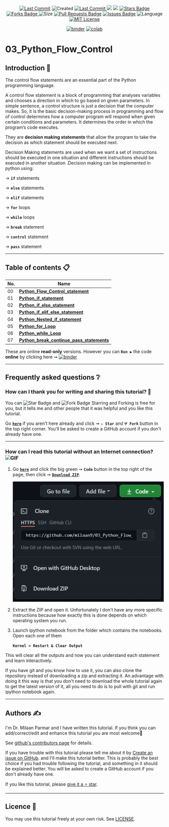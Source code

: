 <p align="center"> 
<a href="https://github.com/milaan9"><img src="https://img.shields.io/static/v1?logo=github&label=maintainer&message=milaan9&color=ff3300" alt="Last Commit"/></a> 
<img src="https://badges.pufler.dev/created/milaan9/03_Python_Flow_Control" alt="Created"/>
<a href="https://github.com/milaan9/03_Python_Flow_Control/graphs/commit-activity"><img src="https://img.shields.io/github/last-commit/milaan9/03_Python_Flow_Control.svg?colorB=ff8000&style=flat" alt="Last Commit"/> </a> 
<a href="https://github.com/milaan9/03_Python_Flow_Control/pulse" alt="Activity"><img src="https://img.shields.io/github/commit-activity/m/milaan9/03_Python_Flow_Control.svg?colorB=teal&style=flat" /></a> 
<a href="https://hits.seeyoufarm.com"><img src="https://hits.seeyoufarm.com/api/count/incr/badge.svg?url=https%3A%2F%2Fgithub.com%2Fmilaan9%2F03_Python_Flow_Control&count_bg=%231DC92C&title_bg=%23555555&icon=&icon_color=%23E7E7E7&title=views&edge_flat=false"/></a>
<a href="https://github.com/milaan9/03_Python_Flow_Control/stargazers"><img src="https://img.shields.io/github/stars/milaan9/03_Python_Flow_Control.svg?colorB=1a53ff" alt="Stars Badge"/></a>
<a href="https://github.com/milaan9/03_Python_Flow_Control/network/members"><img src="https://img.shields.io/github/forks/milaan9/03_Python_Flow_Control" alt="Forks Badge"/> </a>
<img src="https://img.shields.io/github/repo-size/milaan9/03_Python_Flow_Control.svg?colorB=CC66FF&style=flat" alt="Size"/>
<a href="https://github.com/milaan9/03_Python_Flow_Control/pulls"><img src="https://img.shields.io/github/issues-pr/milaan9/03_Python_Flow_Control.svg?colorB=yellow&style=flat" alt="Pull Requests Badge"/></a>
<a href="https://github.com/milaan9/03_Python_Flow_Control/issues"><img src="https://img.shields.io/github/issues/milaan9/03_Python_Flow_Control.svg?colorB=yellow&style=flat" alt="Issues Badge"/></a>
<img src="https://img.shields.io/github/languages/top/milaan9/03_Python_Flow_Control.svg?colorB=996600&style=flat" alt="Language"/></a> 
<a href="https://github.com/milaan9/03_Python_Flow_Control/blob/main/LICENSE"><img src="https://img.shields.io/badge/License-MIT-blueviolet.svg" alt="MIT License"/></a>
</p> 
<!--<img src="https://badges.pufler.dev/contributors/milaan9/01_Python_Introduction?size=50&padding=5&bots=true" alt="milaan9"/>-->

<p align="center"> 
<a href="https://mybinder.org/v2/gh/milaan9/03_Python_Flow_Control/HEAD"><img src="https://mybinder.org/badge_logo.svg" alt="binder"/></a>
<a href="https://githubtocolab.com/milaan9/03_Python_Flow_Control"><img src="https://colab.research.google.com/assets/colab-badge.svg" alt="colab"/></a>
</p>  
 
# 03_Python_Flow_Control

## Introduction 👋

The control flow statements are an essential part of the Python programming language.

A control flow statement is a block of programming that analyses variables and chooses a direction in which to go based on given parameters. In simple sentence, a control structure is just a decision that the computer makes. So, it is the basic decision-making process in programming and flow of control determines how a computer program will respond when given certain conditions and parameters. It determines the  order in which the program’s code executes.

They are **decision making statements** that allow the program to take the decision as which statement should be executed next.

Decision Making statements are used when we want a set of instructions should be executed in one situation and different instructions should be executed in another situation .Decision making can be implemented in python using:

&#8594; **`if`** statements

&#8594; **`else`** statements

&#8594; **`elif`** statements

&#8594; **`for`** loops

&#8594; **`while`** loops

&#8594; **`break`** statement

&#8594; **`control`** statement

&#8594; **`pass`** statement

---

## Table of contents 📋

| **No.** | **Name** | 
| ------- | -------- | 
| 00 | **[Python_Flow_Control_statement](https://github.com/milaan9/03_Python_Flow_Control/blob/main/000_Python_Flow_Control_statement%20.ipynb)** |
| 01 | **[Python_if_statement](https://github.com/milaan9/03_Python_Flow_Control/blob/main/001_Python_if_statement.ipynb)** |
| 02 | **[Python_if_else_statement](https://github.com/milaan9/03_Python_Flow_Control/blob/main/002_Python_if_else_statement.ipynb)** |
| 03 | **[Python_if_elif_else_statement](https://github.com/milaan9/03_Python_Flow_Control/blob/main/003_Python_if_elif_else_statement%20.ipynb)** |
| 04 | **[Python_Nested_if_statement](https://github.com/milaan9/03_Python_Flow_Control/blob/main/004_Python_Nested_if_statement.ipynb)** |
| 05 | **[Python_for_Loop](https://github.com/milaan9/03_Python_Flow_Control/blob/main/005_Python_for_Loop.ipynb)** |
| 06 | **[Python_while_Loop](https://github.com/milaan9/03_Python_Flow_Control/blob/main/006_Python_while_Loop.ipynb)** |
| 07 | **[Python_break_continue_pass_statements](https://github.com/milaan9/03_Python_Flow_Control/blob/main/007_Python_break_continue_pass_statements.ipynb)** |

These are online **read-only** versions. However you can **`Run ▶`** the code **online** by clicking here ➞ <a href="https://mybinder.org/v2/gh/milaan9/03_Python_Flow_Control/HEAD"><img src="https://mybinder.org/badge_logo.svg" alt="binder"/></a>

---

## Frequently asked questions ❔

### How can I thank you for writing and sharing this tutorial? 🌷

You can <img src="https://img.shields.io/static/v1?label=%E2%AD%90 Star &message=if%20useful&style=style=flat&color=blue" alt="Star Badge"/> and <img src="https://img.shields.io/static/v1?label=%E2%B5%96 Fork &message=if%20useful&style=style=flat&color=blue" alt="Fork Badge"/> Starring and Forking is free for you, but it tells me and other people that it was helpful and you like this tutorial.

Go [**`here`**](https://github.com/milaan9/03_Python_Flow_Control) if you aren't here already and click ➞ **`✰ Star`** and **`ⵖ Fork`** button in the top right corner. You'll be asked to create a GitHub account if you don't already have one.

---

### How can I read this tutorial without an Internet connection? <img alt="GIF" src="https://github.com/TheDudeThatCode/TheDudeThatCode/blob/master/Assets/hmm.gif" width="20" />

1. Go [**`here`**](https://github.com/milaan9/03_Python_Flow_Control) and click the big green ➞ **`Code`** button in the top right of the page, then click ➞ [**`Download ZIP`**](https://github.com/milaan9/03_Python_Flow_Control/archive/refs/heads/main.zip).

    ![Download ZIP](img/dnld_rep.png)

2. Extract the ZIP and open it. Unfortunately I don't have any more specific instructions because how exactly this is done depends on which operating system you run.
    
3. Launch ipython notebook from the folder which contains the notebooks. Open each one of them
  
    **`Kernel > Restart & Clear Output`**
    
This will clear all the outputs and now you can understand each statement and learn interactively.

If you have git and you know how to use it, you can also clone the repository instead of downloading a zip and extracting it. An advantage with doing it this way is that you don't need to download the whole tutorial again to get the latest version of it, all you need to do is to pull with git and run ipython notebook again.

---

## Authors ✍️

I'm Dr. Milaan Parmar and I have written this tutorial. If you think you can add/correct/edit and enhance this tutorial you are most welcome🙏

See [github's contributors page](https://github.com/milaan9/03_Python_Flow_Control/graphs/contributors) for details.

If you have trouble with this tutorial please tell me about it by [Create an issue on GitHub](https://github.com/milaan9/03_Python_Flow_Control/issues/new). and I'll make this tutorial better. This is probably the best choice if you had trouble following the tutorial, and something in it should be explained better. You will be asked to create a GitHub account if you don't already have one.

If you like this tutorial, please [give it a ⭐ star](https://github.com/milaan9/03_Python_Flow_Control).

---

## Licence 📜

You may use this tutorial freely at your own risk. See [LICENSE](./LICENSE).
